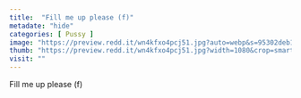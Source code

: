 ```yaml
---
title:  "Fill me up please (f)"
metadate: "hide"
categories: [ Pussy ]
image: "https://preview.redd.it/wn4kfxo4pcj51.jpg?auto=webp&s=95302deb141c378615f43fa60d209470f936e161"
thumb: "https://preview.redd.it/wn4kfxo4pcj51.jpg?width=1080&crop=smart&auto=webp&s=cb81ee2b73b0615b95c3481039d94b4c8db15347"
visit: ""
---
```

Fill me up please (f)
